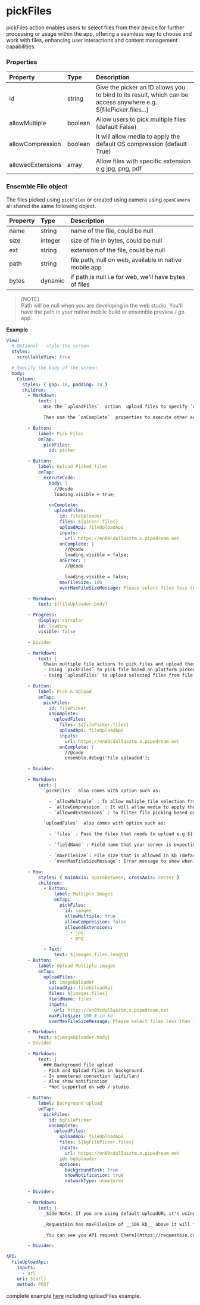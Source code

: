 # pickFiles

pickFiles action enables users to select files from their device for further processing or usage within the app, offering a seamless way to choose and work with files, enhancing user interactions and content management capabilities.

### Properties

| Property          | Type    | Description                                                                                                      |
| :---------------- | :------ | :--------------------------------------------------------------------------------------------------------------- |
| id                | string  | Give the picker an ID allows you to bind to its result, which can be access anywhere e.g. ${filePicker.files...} |
| allowMultiple     | boolean | Allow users to pick multiple files (default False)                                                               |
| allowCompression  | boolean | It will allow media to apply the default OS compression (default True)                                           |
| allowedExtensions | array   | Allow files with specific extension e.g jpg, png, pdf                                                            |


### Ensemble File object
The files picked using `pickFiles` or created using camera using `openCamera` all shared the same following object.


| Property | Type | Description | 
|:---|:---|:---|
| name | string | name of the file, could be null |
| size | integer | size of file in bytes, could be null |
| ext | string | extension of the file, could be null |
| path | string | file path, null on web, available in native mobile app |
| bytes | dynamic | if path is null i.e for web, we'll have bytes of files |

> [NOTE]  
> Path will be null when you are developing in the web studio. You'll have the path in your native mobile build or ensemble preview / go app.


**Example**



```yaml
View:
  # Optional - style the screen
  styles:
    scrollableView: true

  # Specify the body of the screen
  body:
    Column:
      styles: { gap: 16, padding: 24 }
      children:
        - Markdown:
            text: |
              Use the `uploadFiles`  action  upload files to specify `uploadApi`. 

              Then use the `onComplete`  properties to execute other actions when upload is successful.

        - Button:
            label: Pick Files
            onTap:
              pickFiles:
                id: picker

        - Button:
            label: Upload Picked files
            onTap:
              executeCode:
                body: |
                  //@code
                  loading.visible = true;

                onComplete:
                  uploadFiles:
                    id: fileUploader
                    files: ${picker.files}
                    uploadApi: fileUploadApi
                    inputs:
                      url: https://en09cdal5asztm.x.pipedream.net
                    onComplete: |
                      //@code
                      loading.visible = false;
                    onError: |
                      //@code

                      loading.visible = false;
                    maxFileSize: 100
                    overMaxFileSizeMessage: Please select files less than 100kb

        - Markdown:
            text: ${fileUploader.body}

        - Progress:
            display: circular
            id: loading
            visible: false

        - Divider

        - Markdown:
            text: |
              Chain multiple file actions to pick files and upload them in one go
              - Using `pickFiles` to pick file based on platform picker
              - Using `uploadFiles` to upload selected files from file picker

        - Button:
            label: Pick & Upload
            onTap:
              pickFiles:
                id: filePicker
                onComplete:
                  uploadFiles:
                    files: ${filePicker.files}
                    uploadApi: fileUploadApi
                    inputs:
                      url: https://en09cdal5asztm.x.pipedream.net
                    onComplete: |
                      //@code
                      ensemble.debug('File uploaded');

        - Divider:

        - Markdown:
            text: |
              `pickFiles`  also comes with option such as:

                - `allowMultiple` : To allow muliple file selection from gallery picker default (false)
                - `allowCompression` : It will allow media to apply the default OS compression (default True)
                - `allowedExtensions` : To filter file picking based on extensions like jpg, png, pdf...

              `uploadFiles`  also comes with option such as:

                - `files` : Pass the files that needs to upload e.g ${filePicker.files}

                - `fieldName` : Field name that your server is expecting. (default files).

                - `maxFileSize`: File size that is allowed in kb (default 100 mb), If multiple is allow then sum of all files
                - `overMaxFileSizeMessage`: Error message to show when selected files size is above maxFileSize.

        - Row:
            styles: { mainAxis: spaceBetween, crossAxis: center }
            children:
              - Button:
                  label: Multiple Images
                  onTap:
                    pickFiles:
                      id: images
                      allowMultiple: true
                      allowCompression: false
                      allowedExtensions:
                        - jpg
                        - png

              - Text:
                  text: ${images.files.length}
        - Button:
            label: Upload Multiple images
            onTap:
              uploadFiles:
                id: imageUploader
                uploadApi: fileUploadApi
                files: ${images.files}
                fieldName: files
                inputs:
                  url: https://en09cdal5asztm.x.pipedream.net
                maxFileSize: 100 # in kb
                overMaxFileSizeMessage: Please select files less than 100kb

        - Markdown:
            text: ${imageUploader.body}
        - Divider

        - Markdown:
            text: |
              ### Background file upload
              - Pick and Upload files in background.
              - In unmetered connection (wifi/lan)
              - Also show notification
              - *Not supported on web / studio.

        - Button:
            label: Background upload
            onTap:
              pickFiles:
                id: bgFilePicker
                onComplete:
                  uploadFiles:
                    uploadApi: fileUploadApi
                    files: ${bgFilePicker.files}
                    inputs:
                      url: https://en09cdal5asztm.x.pipedream.net
                    id: bgUploader
                    options:
                      backgroundTask: true
                      showNotification: true
                      networkType: unmetered

        - Divider:

        - Markdown:
            text: |
              _Side Note: If you are using default uploadURL it's using RequestBin_

              _RequestBin has maxFileSize of __100 kb__ above it will fail._

              _You can see you API request [here](https://requestbin.com/r/en09cdal5asztm/2Lzx3lZ071EFF9dFKZCXJTnkJHS)_

        - Divider:

API:
  fileUploadApi:
    inputs:
      - url
    uri: ${url}
    method: POST
```



complete example [here](https://studio.ensembleui.com/app/e24402cb-75e2-404c-866c-29e6c3dd7992/screen/mvFbwP5K5yvAqTlncTga?propertyPanelEnabled=true&instantPreviewDisabled=false&editorV2Enabled=true) including uploadFiles example.

